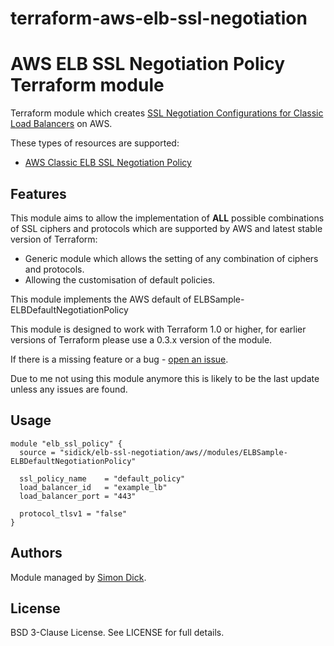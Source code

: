 # terraform-aws-elb-ssl-negotiation

AWS ELB SSL Negotiation Policy Terraform module
===============================================

Terraform module which creates [SSL Negotiation Configurations for Classic Load Balancers](http://docs.aws.amazon.com/elasticloadbalancing/latest/classic/elb-ssl-security-policy.html) on AWS.

These types of resources are supported:

* [AWS Classic ELB SSL Negotiation Policy](https://www.terraform.io/docs/providers/aws/r/lb_ssl_negotiation_policy.html)

Features
--------
This module aims to allow the implementation of **ALL** possible combinations of SSL ciphers and protocols which are supported by AWS and latest stable version of Terraform:
* Generic module which allows the setting of any combination of ciphers and protocols.
* Allowing the customisation of default policies.

This module implements the AWS default of ELBSample-ELBDefaultNegotiationPolicy

This module is designed to work with Terraform 1.0 or higher, for earlier versions of Terraform please use a 0.3.x version of the module.

If there is a missing feature or a bug - [open an issue](https://github.com/sidick/terraform-aws-elb-ssl-negotiation/issues/new).

Due to me not using this module anymore this is likely to be the last update unless any issues are found.

Usage
-----

```hcl
module "elb_ssl_policy" {
  source = "sidick/elb-ssl-negotiation/aws//modules/ELBSample-ELBDefaultNegotiationPolicy"

  ssl_policy_name    = "default_policy"
  load_balancer_id   = "example_lb"
  load_balancer_port = "443"

  protocol_tlsv1 = "false"
}
```


Authors
-------

Module managed by [Simon Dick](https://github.com/sidick).

License
-------

BSD 3-Clause License. See LICENSE for full details.